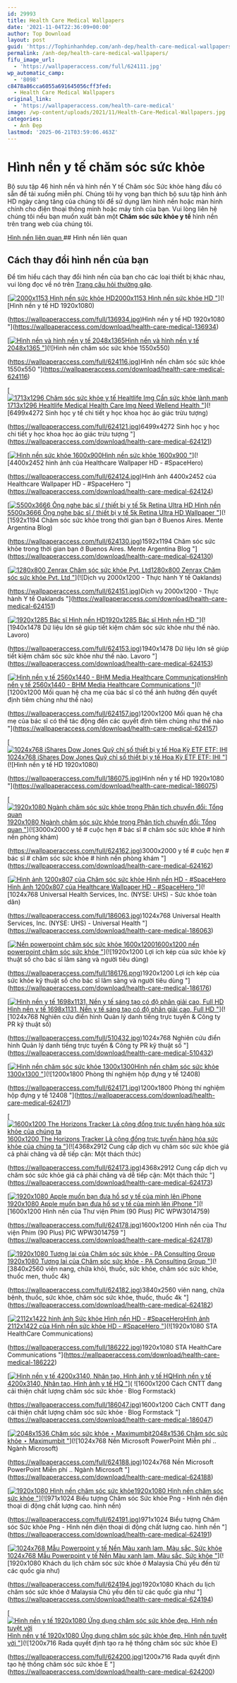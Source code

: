 ```yaml
---
id: 29993
title: Health Care Medical Wallpapers
date: '2021-11-04T22:36:09+00:00'
author: Top Download
layout: post
guid: 'https://Tophinhanhdep.com/anh-dep/health-care-medical-wallpapers/'
permalink: /anh-dep/health-care-medical-wallpapers/
fifu_image_url:
  - 'https://wallpaperaccess.com/full/624111.jpg'
wp_automatic_camp:
  - '8098'
c8478a86cca6055a691645056cff3fed:
  - Health Care Medical Wallpapers
original_link:
  - 'https://wallpaperaccess.com/health-care-medical'
image: /wp-content/uploads/2021/11/Health-Care-Medical-Wallpapers.jpg
categories:
  - Ảnh Đẹp
lastmod: '2025-06-21T03:59:06.463Z'
---
```

# Hình nền y tế chăm sóc sức khỏe

Bộ sưu tập 46 hình nền và hình nền Y tế Chăm sóc Sức khỏe hàng đầu có sẵn để tải xuống miễn phí. Chúng tôi hy vọng bạn thích bộ sưu tập hình ảnh HD ngày càng tăng của chúng tôi để sử dụng làm hình nền hoặc màn hình chính cho điện thoại thông minh hoặc máy tính của bạn. Vui lòng liên hệ chúng tôi nếu bạn muốn xuất bản một **Chăm sóc sức khỏe y tế** hình nền trên trang web của chúng tôi.

[Hình nền liên quan ](#related) ## Hình nền liên quan

## Cách thay đổi hình nền của bạn

Để tìm hiểu cách thay đổi hình nền của bạn cho các loại thiết bị khác nhau, vui lòng đọc về nó trên [Trang câu hỏi thường gặp](https://tophinhanhdep.com/faq/).

  
[[![2000x1153 Hình nền sức khỏe HD](https://wallpaperaccess.com/full/624111.jpg)2000x1153 Hình nền sức khỏe HD "](https://wallpaperaccess.com/download/health-care-medical-624111)](![Hình nền y tế HD 1920x1080)

(https://wallpaperaccess.com/full/136934.jpg)Hình nền y tế HD 1920x1080 "](https://wallpaperaccess.com/download/health-care-medical-136934)

[[![Hình nền và hình nền y tế 2048x1365](https://wallpaperaccess.com/full/624114.jpg)Hình nền và hình nền y tế 2048x1365 "](https://wallpaperaccess.com/download/health-care-medical-624114)](![Hình nền chăm sóc sức khỏe 1550x550)

(https://wallpaperaccess.com/full/624116.jpg)Hình nền chăm sóc sức khỏe 1550x550 "](https://wallpaperaccess.com/download/health-care-medical-624116)

[[![1713x1296 Chăm sóc sức khỏe y tế Healtlife Img Cần sức khỏe lành mạnh](https://wallpaperaccess.com/full/624119.jpg)1713x1296 Healtlife Medical Health Care Img Need Wellend Health "](https://wallpaperaccess.com/download/health-care-medical-624119)](![6499x4272 Sinh học y tế chi tiết y học khoa học ảo giác trừu tượng)

(https://wallpaperaccess.com/full/624121.jpg)6499x4272 Sinh học y học chi tiết y học khoa học ảo giác trừu tượng "](https://wallpaperaccess.com/download/health-care-medical-624121)

[[![Hình nền sức khỏe 1600x900](https://wallpaperaccess.com/full/136949.jpg)Hình nền sức khỏe 1600x900 "](https://wallpaperaccess.com/download/health-care-medical-136949)](![4400x2452 hình ảnh của Healthcare Wallpaper HD - #SpaceHero)

(https://wallpaperaccess.com/full/624124.jpg)Hình ảnh 4400x2452 của Healthcare Wallpaper HD - #SpaceHero "](https://wallpaperaccess.com/download/health-care-medical-624124)

[[![5500x3666 Ống nghe bác sĩ / thiết bị y tế 5k Retina Ultra HD Hình nền](https://wallpaperaccess.com/full/137007.jpg)5500x3666 Ống nghe bác sĩ / thiết bị y tế 5k Retina Ultra HD Wallpaper "](https://wallpaperaccess.com/download/health-care-medical-137007)](![1592x1194 Chăm sóc sức khỏe trong thời gian bạn ở Buenos Aires.  Mente Argentina Blog)

(https://wallpaperaccess.com/full/624130.jpg)1592x1194 Chăm sóc sức khỏe trong thời gian bạn ở Buenos Aires. Mente Argentina Blog "](https://wallpaperaccess.com/download/health-care-medical-624130)

[[![1280x800 Zenrax Chăm sóc sức khỏe Pvt.  Ltd](https://wallpaperaccess.com/full/186228.jpg)1280x800 Zenrax Chăm sóc sức khỏe Pvt. Ltd "](https://wallpaperaccess.com/download/health-care-medical-186228)](![Dịch vụ 2000x1200 - Thực hành Y tế Oaklands)

(https://wallpaperaccess.com/full/624151.jpg)Dịch vụ 2000x1200 - Thực hành Y tế Oaklands "](https://wallpaperaccess.com/download/health-care-medical-624151)

[[![1920x1285 Bác sĩ Hình nền HD](https://wallpaperaccess.com/full/186226.jpg)1920x1285 Bác sĩ Hình nền HD "](https://wallpaperaccess.com/download/health-care-medical-186226)](![1940x1478 Dữ liệu lớn sẽ giúp tiết kiệm chăm sóc sức khỏe như thế nào.  Lavoro)

(https://wallpaperaccess.com/full/624153.jpg)1940x1478 Dữ liệu lớn sẽ giúp tiết kiệm chăm sóc sức khỏe như thế nào. Lavoro "](https://wallpaperaccess.com/download/health-care-medical-624153)

[[![Hình nền y tế 2560x1440 - BHM Media Healthcare Communications](https://wallpaperaccess.com/full/624156.jpg)Hình nền y tế 2560x1440 - BHM Media Healthcare Communications "](https://wallpaperaccess.com/download/health-care-medical-624156)](![1200x1200 Mối quan hệ cha mẹ của bác sĩ có thể ảnh hưởng đến quyết định tiêm chủng như thế nào)

(https://wallpaperaccess.com/full/624157.jpg)1200x1200 Mối quan hệ cha mẹ của bác sĩ có thể tác động đến các quyết định tiêm chủng như thế nào "](https://wallpaperaccess.com/download/health-care-medical-624157)

[[![1024x768 iShares Dow Jones Quỹ chỉ số thiết bị y tế Hoa Kỳ ETF ETF: IHI](https://wallpaperaccess.com/full/186202.jpg)1024x768 iShares Dow Jones Quỹ chỉ số thiết bị y tế Hoa Kỳ ETF ETF: IHI "](https://wallpaperaccess.com/download/health-care-medical-186202)](![Hình nền y tế HD 1920x1080)

(https://wallpaperaccess.com/full/186075.jpg)Hình nền y tế HD 1920x1080 "](https://wallpaperaccess.com/download/health-care-medical-186075)

[[![1920x1080 Ngành chăm sóc sức khỏe trong Phân tích chuyển đổi: Tổng quan](https://wallpaperaccess.com/full/186199.jpg)1920x1080 Ngành chăm sóc sức khỏe trong Phân tích chuyển đổi: Tổng quan "](https://wallpaperaccess.com/download/health-care-medical-186199)](![3000x2000 y tế # cuộc hẹn # bác sĩ # chăm sóc sức khỏe # hình nền phòng khám)

(https://wallpaperaccess.com/full/624162.jpg)3000x2000 y tế # cuộc hẹn # bác sĩ # chăm sóc sức khỏe # hình nền phòng khám "](https://wallpaperaccess.com/download/health-care-medical-624162)

[[![Hình ảnh 1200x807 của Chăm sóc sức khỏe Hình nền HD - #SpaceHero](https://wallpaperaccess.com/full/624163.jpg)Hình ảnh 1200x807 của Healthcare Wallpaper HD - #SpaceHero "](https://wallpaperaccess.com/download/health-care-medical-624163)](![1024x768 Universal Health Services, Inc. (NYSE: UHS) - Sức khỏe toàn dân)

(https://wallpaperaccess.com/full/186063.jpg)1024x768 Universal Health Services, Inc. (NYSE: UHS) - Universal Health "](https://wallpaperaccess.com/download/health-care-medical-186063)

[[![Nền powerpoint chăm sóc sức khỏe 1600x1200](https://wallpaperaccess.com/full/624166.jpg)1600x1200 nền powerpoint chăm sóc sức khỏe "](https://wallpaperaccess.com/download/health-care-medical-624166)](![1920x1200 Lợi ích kép của sức khỏe kỹ thuật số cho bác sĩ lâm sàng và người tiêu dùng)

(https://wallpaperaccess.com/full/186176.png)1920x1200 Lợi ích kép của sức khỏe kỹ thuật số cho bác sĩ lâm sàng và người tiêu dùng "](https://wallpaperaccess.com/download/health-care-medical-186176)

[[![Hình nền y tế 1698x1131, Nền y tế sáng tạo có độ phân giải cao, Full HD](https://wallpaperaccess.com/full/20620.jpg)Hình nền y tế 1698x1131, Nền y tế sáng tạo có độ phân giải cao, Full HD "](https://wallpaperaccess.com/download/health-care-medical-20620)](![1024x768 Nghiên cứu điển hình Quản lý danh tiếng trực tuyến & Công ty PR kỹ thuật số)

(https://wallpaperaccess.com/full/510432.jpg)1024x768 Nghiên cứu điển hình Quản lý danh tiếng trực tuyến &amp; Công ty PR kỹ thuật số "](https://wallpaperaccess.com/download/health-care-medical-510432)

[[![Hình nền chăm sóc sức khỏe 1300x1300](https://wallpaperaccess.com/full/624170.jpg)Hình nền chăm sóc sức khỏe 1300x1300 "](https://wallpaperaccess.com/download/health-care-medical-624170)](![1200x1800 Phòng thí nghiệm hộp đựng y tế 12408)

(https://wallpaperaccess.com/full/624171.jpg)1200x1800 Phòng thí nghiệm hộp đựng y tế 12408 "](https://wallpaperaccess.com/download/health-care-medical-624171)

[[![1600x1200 The Horizons Tracker Là cộng đồng trực tuyến hàng hóa sức khỏe của chúng ta](https://wallpaperaccess.com/full/624172.jpg)1600x1200 The Horizons Tracker Là cộng đồng trực tuyến hàng hóa sức khỏe của chúng ta "](https://wallpaperaccess.com/download/health-care-medical-624172)](![4368x2912 Cung cấp dịch vụ chăm sóc sức khỏe giá cả phải chăng và dễ tiếp cận: Một thách thức)

(https://wallpaperaccess.com/full/624173.jpg)4368x2912 Cung cấp dịch vụ chăm sóc sức khỏe giá cả phải chăng và dễ tiếp cận: Một thách thức "](https://wallpaperaccess.com/download/health-care-medical-624173)

[[![1920x1080 Apple muốn bạn đưa hồ sơ y tế của mình lên iPhone](https://wallpaperaccess.com/full/624177.jpg)1920x1080 Apple muốn bạn đưa hồ sơ y tế của mình lên iPhone "](https://wallpaperaccess.com/download/health-care-medical-624177)](![1600x1200 Hình nền của Thư viện Phim (90 Plus) PIC WPW3014759)

(https://wallpaperaccess.com/full/624178.jpg)1600x1200 Hình nền của Thư viện Phim (90 Plus) PIC WPW3014759 "](https://wallpaperaccess.com/download/health-care-medical-624178)

[[![1920x1080 Tương lai của Chăm sóc sức khỏe - PA Consulting Group](https://wallpaperaccess.com/full/186091.jpg)1920x1080 Tương lai của Chăm sóc sức khỏe - PA Consulting Group "](https://wallpaperaccess.com/download/health-care-medical-186091)](![3840x2560 viên nang, chữa khỏi, thuốc, sức khỏe, chăm sóc sức khỏe, thuốc men, thuốc 4k)

(https://wallpaperaccess.com/full/624182.jpg)3840x2560 viên nang, chữa bệnh, thuốc, sức khỏe, chăm sóc sức khỏe, thuốc, thuốc 4k "](https://wallpaperaccess.com/download/health-care-medical-624182)

[[![2112x1422 hình ảnh Sức khỏe Hình nền HD - #SpaceHero](https://wallpaperaccess.com/full/624183.jpg)Hình ảnh 2112x1422 của Hình nền sức khỏe HD - #SpaceHero "](https://wallpaperaccess.com/download/health-care-medical-624183)](![1920x1080 STA HealthCare Communications)

(https://wallpaperaccess.com/full/186222.jpg)1920x1080 STA HealthCare Communications "](https://wallpaperaccess.com/download/health-care-medical-186222)

[[![Hình nền y tế 4200x3140, Nhân tạo, Hình ảnh y tế HQ](https://wallpaperaccess.com/full/624185.jpg)Hình nền y tế 4200x3140, Nhân tạo, Hình ảnh y tế HQ "](https://wallpaperaccess.com/download/health-care-medical-624185)]( ![1600x1200 Cách CNTT đang cải thiện chất lượng chăm sóc sức khỏe · Blog Formstack)

(https://wallpaperaccess.com/full/186047.jpg)1600x1200 Cách CNTT đang cải thiện chất lượng chăm sóc sức khỏe · Blog Formstack "](https://wallpaperaccess.com/download/health-care-medical-186047)

[[![2048x1536 Chăm sóc sức khỏe ⋆ Maximumbit](https://wallpaperaccess.com/full/624187.jpg)2048x1536 Chăm sóc sức khỏe ⋆ Maximumbit "](https://wallpaperaccess.com/download/health-care-medical-624187)](![1024x768 Nền Microsoft PowerPoint Miễn phí .. Ngành Microsoft)

(https://wallpaperaccess.com/full/624188.jpg)1024x768 Nền Microsoft PowerPoint Miễn phí .. Ngành Microsoft "](https://wallpaperaccess.com/download/health-care-medical-624188)

[[![1920x1080 Hình nền chăm sóc sức khỏe](https://wallpaperaccess.com/full/624189.jpg)1920x1080 Hình nền chăm sóc sức khỏe "](https://wallpaperaccess.com/download/health-care-medical-624189)](![971x1024 Biểu tượng Chăm sóc Sức khỏe Png - Hình nền điện thoại di động chất lượng cao.  hình nền)

(https://wallpaperaccess.com/full/624191.jpg)971x1024 Biểu tượng Chăm sóc Sức khỏe Png - Hình nền điện thoại di động chất lượng cao. hình nền "](https://wallpaperaccess.com/download/health-care-medical-624191)

[[![1024x768 Mẫu Powerpoint y tế Nền Màu xanh lam, Màu sắc, Sức khỏe](https://wallpaperaccess.com/full/624193.jpg)1024x768 Mẫu Powerpoint y tế Nền Màu xanh lam, Màu sắc, Sức khỏe "](https://wallpaperaccess.com/download/health-care-medical-624193)](![1920x1080 Khách du lịch chăm sóc sức khỏe ở Malaysia Chủ yếu đến từ các quốc gia như)

(https://wallpaperaccess.com/full/624194.jpg)1920x1080 Khách du lịch chăm sóc sức khỏe ở Malaysia Chủ yếu đến từ các quốc gia như "](https://wallpaperaccess.com/download/health-care-medical-624194)

[[![Hình nền y tế 1920x1080 Ứng dụng chăm sóc sức khỏe đẹp.  Hình nền tuyệt vời](https://wallpaperaccess.com/full/624198.jpg)Hình nền y tế 1920x1080 Ứng dụng chăm sóc sức khỏe đẹp. Hình nền tuyệt vời "](https://wallpaperaccess.com/download/health-care-medical-624198)](![1200x716 Rada quyết định tạo ra hệ thống chăm sóc sức khỏe E)

(https://wallpaperaccess.com/full/624200.jpg)1200x716 Rada quyết định tạo hệ thống chăm sóc sức khỏe E "](https://wallpaperaccess.com/download/health-care-medical-624200)
